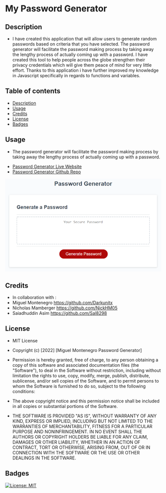 # My Password Generator

## Description 
- I have created this application that will allow users to generate random passwords based on criteria that you have selected. The password generator will facilitate the password making process by taking away the lengthy process of actually coming up with a password. I have created this tool to help people across the globe strengthen their privacy credentials which will give them peace of mind for very little effort. Thanks to this application i have further improved my knowledge in Javascript specifically in regards to functions and variables.  

## Table of contents
- [Description](#description)
- [Usage](#usage)
- [Credits](#credits)
- [License](#license)
- [Badges](#badges)

## Usage
- <p> The password generator will facilitate the password making process by taking away the lengthy process of actually coming up with a password. </p>
- <a href="https://darkunitx.github.io/Password-Generator/">Password Generator Live Website</a>
- <a href="https://github.com/Darkunitx/Password-Generator">Password Generator Github Repo</a>

![Website screenshot](./Assets/03-javascript-homework-demo.png "Website screenshot")

## Credits 

- In collaboration with : 
- Miguel Montenegro  https://github.com/Darkunitx
- Nicholas Mamberger https://github.com/NickHM05
- Saiadhuddin Asim   https://github.com/Sal8298

## License

- MIT License

- Copyright (c) [2022] [Miguel Montenegro Password Generator]

- Permission is hereby granted, free of charge, to any person obtaining a copy of this software and associated documentation files (the "Software"), to deal in the Software without restriction, including without limitation the rights to use, copy, modify, merge, publish, distribute, sublicense, and/or sell copies of the Software, and to permit persons to whom the Software is furnished to do so, subject to the following conditions:

- The above copyright notice and this permission notice shall be included in all copies or substantial portions of the Software.

- THE SOFTWARE IS PROVIDED "AS IS", WITHOUT WARRANTY OF ANY KIND, EXPRESS OR IMPLIED, INCLUDING BUT NOT LIMITED TO THE WARRANTIES OF MERCHANTABILITY, FITNESS FOR A PARTICULAR PURPOSE AND NONINFRINGEMENT. IN NO EVENT SHALL THE AUTHORS OR COPYRIGHT HOLDERS BE LIABLE FOR ANY CLAIM, DAMAGES OR OTHER LIABILITY, WHETHER IN AN ACTION OF CONTRACT, TORT OR OTHERWISE, ARISING FROM, OUT OF OR IN CONNECTION WITH THE SOFTWARE OR THE USE OR OTHER DEALINGS IN THE SOFTWARE.

## Badges

[![License: MIT](https://img.shields.io/badge/License-MIT-yellow.svg)](https://opensource.org/licenses/MIT)